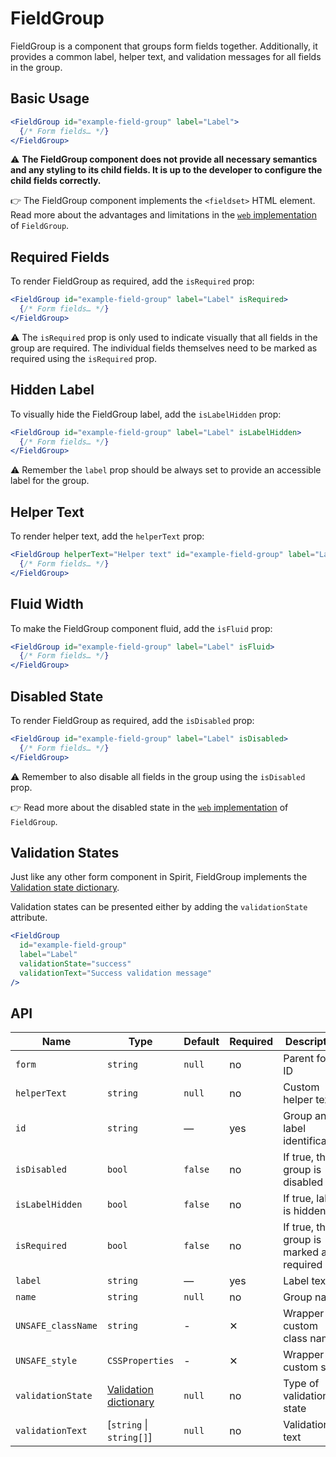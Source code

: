 # FieldGroup

FieldGroup is a component that groups form fields together.
Additionally, it provides a common label, helper text, and validation messages for all fields in the group.

## Basic Usage

```jsx
<FieldGroup id="example-field-group" label="Label">
  {/* Form fields… */}
</FieldGroup>
```

⚠️ **The FieldGroup component does not provide all necessary semantics and any styling to its child fields. It is up
to the developer to configure the child fields correctly.**

👉 The FieldGroup component implements the `<fieldset>` HTML element. Read more about the advantages and limitations in
the [`web` implementation][gh-web-field-group-html] of `FieldGroup`.

## Required Fields

To render FieldGroup as required, add the `isRequired` prop:

```jsx
<FieldGroup id="example-field-group" label="Label" isRequired>
  {/* Form fields… */}
</FieldGroup>
```

⚠️ The `isRequired` prop is only used to indicate visually that all fields in the group are required. The individual
fields themselves need to be marked as required using the `isRequired` prop.

## Hidden Label

To visually hide the FieldGroup label, add the `isLabelHidden` prop:

```jsx
<FieldGroup id="example-field-group" label="Label" isLabelHidden>
  {/* Form fields… */}
</FieldGroup>
```

⚠️ Remember the `label` prop should be always set to provide an accessible label for the group.

## Helper Text

To render helper text, add the `helperText` prop:

```jsx
<FieldGroup helperText="Helper text" id="example-field-group" label="Label">
  {/* Form fields… */}
</FieldGroup>
```

## Fluid Width

To make the FieldGroup component fluid, add the `isFluid` prop:

```jsx
<FieldGroup id="example-field-group" label="Label" isFluid>
  {/* Form fields… */}
</FieldGroup>
```

## Disabled State

To render FieldGroup as required, add the `isDisabled` prop:

```jsx
<FieldGroup id="example-field-group" label="Label" isDisabled>
  {/* Form fields… */}
</FieldGroup>
```

⚠️ Remember to also disable all fields in the group using the `isDisabled` prop.

👉 Read more about the disabled state in the [`web` implementation][gh-web-field-group-disabled] of `FieldGroup`.

## Validation States

Just like any other form component in Spirit, FieldGroup implements the
[Validation state dictionary][dictionary-validation].

Validation states can be presented either by adding the `validationState` attribute.

```jsx
<FieldGroup
  id="example-field-group"
  label="Label"
  validationState="success"
  validationText="Success validation message"
/>
```

## API

| Name               | Type                                           | Default | Required | Description                              |
| ------------------ | ---------------------------------------------- | ------- | -------- | ---------------------------------------- |
| `form`             | `string`                                       | `null`  | no       | Parent form ID                           |
| `helperText`       | `string`                                       | `null`  | no       | Custom helper text                       |
| `id`               | `string`                                       | —       | yes      | Group and label identification           |
| `isDisabled`       | `bool`                                         | `false` | no       | If true, the group is disabled           |
| `isLabelHidden`    | `bool`                                         | `false` | no       | If true, label is hidden                 |
| `isRequired`       | `bool`                                         | `false` | no       | If true, the group is marked as required |
| `label`            | `string`                                       | —       | yes      | Label text                               |
| `name`             | `string`                                       | `null`  | no       | Group name                               |
| `UNSAFE_className` | `string`                                       | -       | ✕        | Wrapper custom class name                |
| `UNSAFE_style`     | `CSSProperties`                                | -       | ✕        | Wrapper custom style                     |
| `validationState`  | [Validation dictionary][dictionary-validation] | `null`  | no       | Type of validation state                 |
| `validationText`   | [`string` \| `string[]`]                       | `null`  | no       | Validation text                          |

[gh-web-field-group-html]: https://github.com/lmc-eu/spirit-design-system/tree/main/packages/web/src/scss/components/FieldGroup#html-semantics
[gh-web-field-group-disabled]: https://github.com/lmc-eu/spirit-design-system/tree/main/packages/web/src/scss/components/FieldGroup#disabled-state
[dictionary-validation]: https://github.com/lmc-eu/spirit-design-system/blob/main/docs/DICTIONARIES.md#validation
